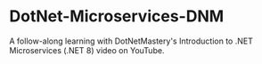 # DotNet-Microservices-DNM
A follow-along learning with DotNetMastery's Introduction to .NET Microservices (.NET 8) video on YouTube.
